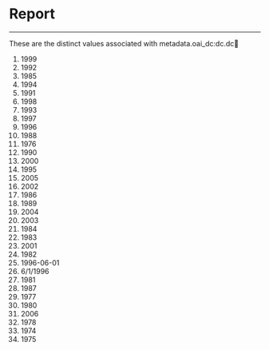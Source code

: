 # Report
---
These are the distinct values associated with metadata.oai_dc:dc.dc:date:

1. 1999
2. 1992
3. 1985
4. 1994
5. 1991
6. 1998
7. 1993
8. 1997
9. 1996
10. 1988
11. 1976
12. 1990
13. 2000
14. 1995
15. 2005
16. 2002
17. 1986
18. 1989
19. 2004
20. 2003
21. 1984
22. 1983
23. 2001
24. 1982
25. 1996-06-01
26. 6/1/1996
27. 1981
28. 1987
29. 1977
30. 1980
31. 2006
32. 1978
33. 1974
34. 1975
